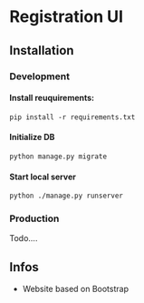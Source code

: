 # Registration UI
## Installation
### Development
#### Install reuquirements:
``` pip install -r requirements.txt ```

#### Initialize DB
``` python manage.py migrate ```

#### Start local server
``` python ./manage.py runserver ```

### Production
Todo....


## Infos
- Website based on Bootstrap


